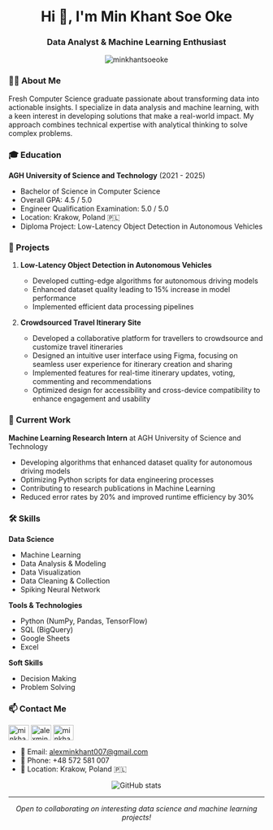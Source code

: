 <h1 align="center">Hi 👋, I'm Min Khant Soe Oke</h1>
<h3 align="center">Data Analyst & Machine Learning Enthusiast</h3>

<p align="center">
  <img src="https://komarev.com/ghpvc/?username=minkhantsoeoke&label=Profile%20views&color=0e75b6&style=flat" alt="minkhantsoeoke" />
</p>

### 👨‍💻 About Me

Fresh Computer Science graduate passionate about transforming data into actionable insights. I specialize in data analysis and machine learning, with a keen interest in developing solutions that make a real-world impact. My approach combines technical expertise with analytical thinking to solve complex problems.

### 🎓 Education

**AGH University of Science and Technology** (2021 - 2025)
- Bachelor of Science in Computer Science
- Overall GPA: 4.5 / 5.0
- Engineer Qualification Examination: 5.0 / 5.0
- Location: Krakow, Poland 🇵🇱
- Diploma Project: Low-Latency Object Detection in Autonomous Vehicles

### 🚀 Projects

1. **Low-Latency Object Detection in Autonomous Vehicles**
   - Developed cutting-edge algorithms for autonomous driving models
   - Enhanced dataset quality leading to 15% increase in model performance
   - Implemented efficient data processing pipelines

2. **Crowdsourced Travel Itinerary Site**
   - Developed a collaborative platform for travellers to crowdsource and customize travel itineraries
   - Designed an intuitive user interface using Figma, focusing on seamless user experience for itinerary creation and sharing
   - Implemented features for real-time itinerary updates, voting, commenting and recommendations
   - Optimized design for accessibility and cross-device compatibility to enhance engagement and usability

### 💼 Current Work

**Machine Learning Research Intern** at AGH University of Science and Technology
- Developing algorithms that enhanced dataset quality for autonomous driving models
- Optimizing Python scripts for data engineering processes
- Contributing to research publications in Machine Learning
- Reduced error rates by 20% and improved runtime efficiency by 30%

### 🛠️ Skills

**Data Science**
- Machine Learning
- Data Analysis & Modeling
- Data Visualization
- Data Cleaning & Collection
- Spiking Neural Network

**Tools & Technologies**
- Python (NumPy, Pandas, TensorFlow)
- SQL (BigQuery)
- Google Sheets
- Excel

**Soft Skills**
- Decision Making
- Problem Solving

### 📫 Contact Me

<p align="left">
<a href="https://linkedin.com/in/minkhantsoeoke" target="blank"><img align="center" src="https://raw.githubusercontent.com/rahuldkjain/github-profile-readme-generator/master/src/images/icons/Social/linked-in-alt.svg" alt="minkhantsoeoke" height="30" width="40" /></a>
<a href="https://kaggle.com/alexminkhant" target="blank"><img align="center" src="https://raw.githubusercontent.com/rahuldkjain/github-profile-readme-generator/master/src/images/icons/Social/kaggle.svg" alt="alexminkhant" height="30" width="40" /></a>
<a href="https://github.com/minkhantsoeoke" target="blank"><img align="center" src="https://raw.githubusercontent.com/rahuldkjain/github-profile-readme-generator/master/src/images/icons/Social/github.svg" alt="minkhantsoeoke" height="30" width="40" /></a>
</p>

- 📧 Email: alexminkhant007@gmail.com
- 📱 Phone: +48 572 581 007
- 📍 Location: Krakow, Poland 🇵🇱

<p align="center">
  <img src="https://github-readme-stats.vercel.app/api?username=minkhantsoeoke&show_icons=true&theme=radical" alt="GitHub stats" />
</p>

---

<p align="center">
  <i>Open to collaborating on interesting data science and machine learning projects!</i>
</p>
